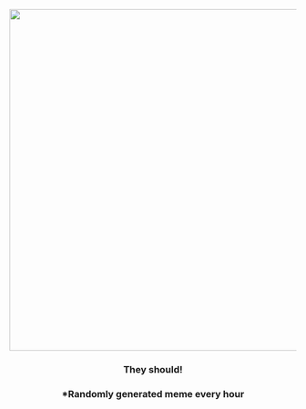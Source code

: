 <p align="center">
        <img src="https://i.redd.it/7lx8xlhsx8p91.png" width="600" height="600">
        </p>
        <h3 align="center">They should!</h3>
        <h3 align="center">*Randomly generated meme every hour</h3>
    